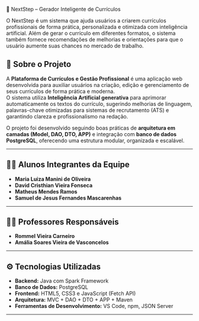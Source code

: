 📄 NextStep – Gerador Inteligente de Currículos

O NextStep é um sistema que ajuda usuários a criarem currículos profissionais de forma prática, personalizada e otimizada com inteligência artificial.
Além de gerar o currículo em diferentes formatos, o sistema também fornece recomendações de melhorias e orientações para que o usuário aumente suas chances no mercado de trabalho.

## 🧠 Sobre o Projeto
A **Plataforma de Currículos e Gestão Profissional** é uma aplicação web desenvolvida para auxiliar usuários na criação, edição e gerenciamento de seus currículos de forma prática e moderna.  
O sistema utiliza **Inteligência Artificial generativa** para aprimorar automaticamente os textos do currículo, sugerindo melhorias de linguagem, palavras-chave otimizadas para sistemas de recrutamento (ATS) e garantindo clareza e profissionalismo na redação.  

O projeto foi desenvolvido seguindo boas práticas de **arquitetura em camadas (Model, DAO, DTO, APP)** e integração com **banco de dados PostgreSQL**, oferecendo uma estrutura modular, organizada e escalável.

---

## 👩‍💻 Alunos Integrantes da Equipe
- **Maria Luiza Manini de Oliveira**  
- **David Cristhian Vieira Fonseca**  
- **Matheus Mendes Ramos**  
- **Samuel de Jesus Fernandes Mascarenhas**

---

## 👨‍🏫 Professores Responsáveis
- **Rommel Vieira Carneiro**  
- **Amália Soares Vieira de Vasconcelos**

---

## ⚙️ Tecnologias Utilizadas
- **Backend:** Java com Spark Framework  
- **Banco de Dados:** PostgreSQL  
- **Frontend:** HTML5, CSS3 e JavaScript (Fetch API)  
- **Arquitetura:** MVC + DAO + DTO + APP + Maven  
- **Ferramentas de Desenvolvimento:** VS Code, npm, JSON Server  

---

